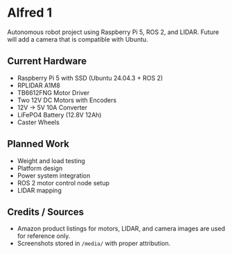 # Alfred 1

Autonomous robot project using Raspberry Pi 5, ROS 2, and LIDAR. Future will add a camera that is compatible with Ubuntu.

## Current Hardware
- Raspberry Pi 5 with SSD (Ubuntu 24.04.3 + ROS 2)
- RPLIDAR A1M8
- TB6612FNG Motor Driver
- Two 12V DC Motors with Encoders
- 12V → 5V 10A Converter
- LiFePO4 Battery (12.8V 12Ah)
- Caster Wheels

## Planned Work
- Weight and load testing
- Platform design
- Power system integration
- ROS 2 motor control node setup
- LIDAR mapping

















## Credits / Sources
- Amazon product listings for motors, LIDAR, and camera images are used for reference only.
- Screenshots stored in `/media/` with proper attribution.
